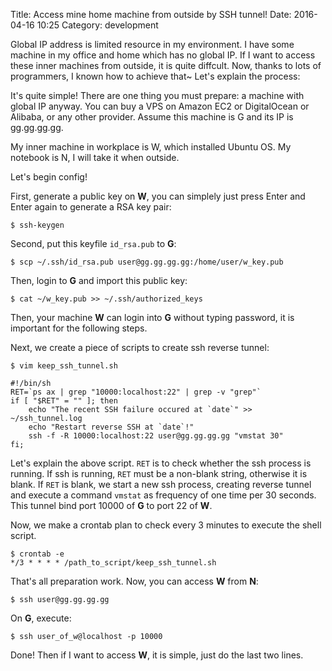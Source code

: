 Title: Access mine home machine from outside by SSH tunnel!
Date: 2016-04-16 10:25
Category: development

Global IP address is limited resource in my environment.
I have some machine in my office and home which has no global IP.
If I want to access these inner machines from outside, it is quite diffcult.
Now, thanks to lots of programmers, I known how to achieve that~
Let's explain the process:

It's quite simple! There are one thing you must prepare: a machine with global IP anyway.
You can buy a VPS on Amazon EC2 or DigitalOcean or Alibaba, or any other provider.
Assume this machine is G and its IP is gg.gg.gg.gg.

My inner machine in workplace is W, which installed Ubuntu OS.
My notebook is N, I will take it when outside. 

Let's begin config!

First, generate a public key on **W**, you can simplely just press Enter and Enter again to generate a RSA key pair:

    $ ssh-keygen
    
Second, put this keyfile `id_rsa.pub` to **G**:

    $ scp ~/.ssh/id_rsa.pub user@gg.gg.gg.gg:/home/user/w_key.pub
    
Then, login to **G** and import this public key:

    $ cat ~/w_key.pub >> ~/.ssh/authorized_keys
    
Then, your machine **W** can login into **G** without typing password, it is important for the following steps.

Next, we create a piece of scripts to create ssh reverse tunnel:

    $ vim keep_ssh_tunnel.sh
    
    #!/bin/sh
    RET=`ps ax | grep "10000:localhost:22" | grep -v "grep"`
    if [ "$RET" = "" ]; then
        echo "The recent SSH failure occured at `date`" >> ~/ssh_tunnel.log
        echo "Restart reverse SSH at `date`!"
        ssh -f -R 10000:localhost:22 user@gg.gg.gg.gg "vmstat 30"
    fi;

Let's explain the above script. 
`RET` is to check whether the ssh process is running.
If ssh is running, `RET` must be a non-blank string, otherwise it is blank.
If `RET` is blank, we start a new ssh process, creating reverse tunnel and execute a command `vmstat` as frequency of one time per 30 seconds. This tunnel bind port 10000 of **G** to port 22 of **W**.

Now, we make a crontab plan to check every 3 minutes to execute the shell script.

    $ crontab -e
    */3 * * * * /path_to_script/keep_ssh_tunnel.sh

That's all preparation work. Now, you can access **W** from **N**:

    $ ssh user@gg.gg.gg.gg
    
On **G**, execute:

    $ ssh user_of_w@localhost -p 10000

Done! Then if I want to access **W**, it is simple, just do the last two lines.
